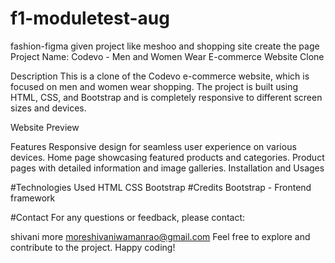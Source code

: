 # f1-moduletest-aug
fashion-figma given project like meshoo and shopping site create the page
Project Name: Codevo - Men and Women Wear E-commerce Website Clone

Description
This is a clone of the Codevo e-commerce website, which is focused on men and women wear shopping. The project is built using HTML, CSS, and Bootstrap and is completely responsive to different screen sizes and devices.

Website Preview


Features
Responsive design for seamless user experience on various devices.
Home page showcasing featured products and categories.
Product pages with detailed information and image galleries.
Installation and Usages



#Technologies Used
HTML
CSS
Bootstrap
#Credits
Bootstrap - Frontend framework


#Contact
For any questions or feedback, please contact:

shivani more
moreshivaniwamanrao@gmail.com
Feel free to explore and contribute to the project. Happy coding!
